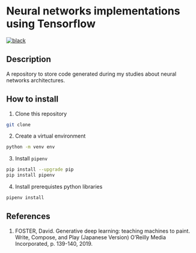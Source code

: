 # Neural networks implementations using Tensorflow

[![black](https://img.shields.io/badge/code%20style-black-000000.svg)](https://github.com/psf/black)

## Description

A repository to store code generated during my studies about neural networks architectures.

## How to install

1. Clone this repository
```bash
git clone
```

2. Create a virtual environment
```bash
python -m venv env
```

3. Install `pipenv`
```bash
pip install --upgrade pip
pip install pipenv
```

4. Install prerequistes python libraries
```bash
pipenv install 
```

## References

1. FOSTER, David. Generative deep learning: teaching machines to paint. Write, Compose, and Play (Japanese Version) O’Reilly Media Incorporated, p. 139-140, 2019.


